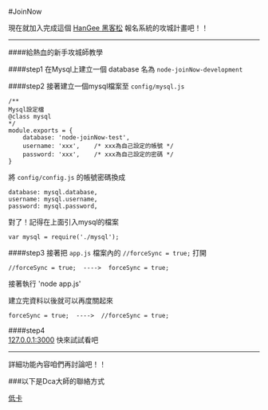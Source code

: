 #JoinNow

現在就加入完成這個 [HanGee 黑客松](http://hackathon.tw/) 報名系統的攻城計畫吧！！

---

####給熱血的新手攻城師教學 

####step1
在Mysql上建立一個 database 名為 `node-joinNow-development`

####step2
接著建立一個mysql檔案至 ``config/mysql.js``

	/**
	Mysql設定檔
	@class mysql
	*/
	module.exports = {
	    database: 'node-joinNow-test',
    	username: 'xxx',	/* xxx為自己設定的帳號 */
    	password: 'xxx',	/* xxx為自己設定的密碼 */
	}

將 `config/config.js` 的帳號密碼換成
  
  	database: mysql.database,
	username: mysql.username,
	password: mysql.password,	

對了！記得在上面引入mysql的檔案

	var mysql = require('./mysql');

####step3
接著把 `app.js` 檔案內的 `//forceSync = true;` 打開

  	//forceSync = true;  ---->  forceSync = true;

接著執行 'node app.js'

建立完資料以後就可以再度關起來

  	forceSync = true;  ---->  //forceSync = true;

####step4	
[127.0.0.1:3000](127.0.0.1:3000) 快來試試看吧

---

詳細功能內容咱們再討論吧！！

###以下是Dca大師的聯絡方式

[低卡](https://www.facebook.com/dca.hsu)

